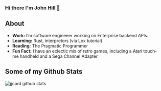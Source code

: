 ### Hi there I'm John Hill 👋

## About
- **Work:** I’m software engineeer working on Enterprise backend APIs.
- **Learning:** Rust, interpretors (via Lox tutorial)
- **Reading:** The Pragmatic Programmer
- **Fun Fact:** I have an eclectic mix of retro games, including a Atari touch-me handheld and a Sega Channel Adapter

## Some of my Github Stats
![jjcard github stats](https://github-readme-stats.vercel.app/api?username=jjcard&theme=radical&show_icons=true)
